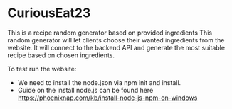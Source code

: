# CuriousEat23
This is a recipe random generator based on provided ingredients
This random generator will let clients choose their wanted ingredients from the website. 
It will connect to the backend API and generate the most suitable recipe based on chosen ingredients.

To test run the website: 
- We need to install the node.json via npm init and install.
- Guide on the install node.js can be found here https://phoenixnap.com/kb/install-node-js-npm-on-windows
